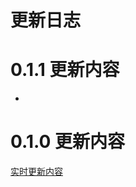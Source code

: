 # 更新日志
# 0.1.1 更新内容
- 
# 0.1.0 更新内容

[实时更新内容](https://lintex.notion.site/8c5fd0d6c0af48efa21f7970599425f5?pvs=4)